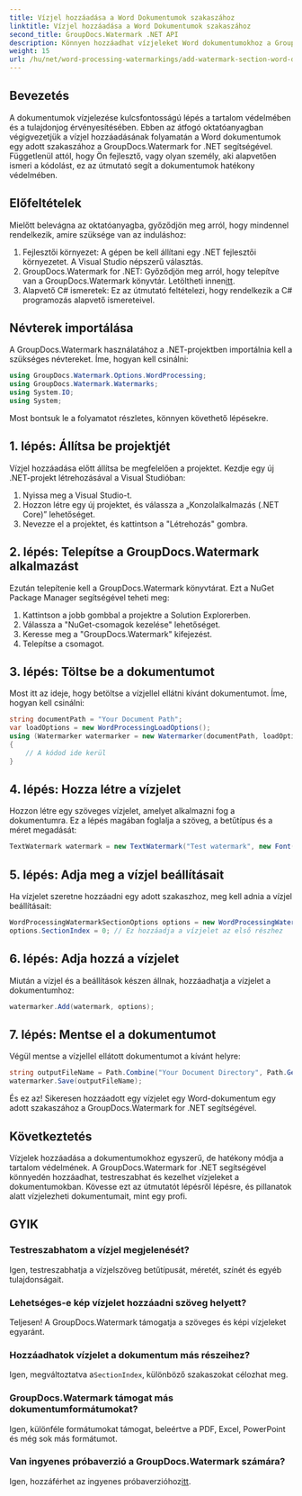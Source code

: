 ```yaml
---
title: Vízjel hozzáadása a Word Dokumentumok szakaszához
linktitle: Vízjel hozzáadása a Word Dokumentumok szakaszához
second_title: GroupDocs.Watermark .NET API
description: Könnyen hozzáadhat vízjeleket Word dokumentumokhoz a GroupDocs.Watermark for .NET segítségével. Védje meg tartalmait ezzel az egyszerű útmutatóval.
weight: 15
url: /hu/net/word-processing-watermarkings/add-watermark-section-word-docs/
---
```

## Bevezetés
A dokumentumok vízjelezése kulcsfontosságú lépés a tartalom védelmében és a tulajdonjog érvényesítésében. Ebben az átfogó oktatóanyagban végigvezetjük a vízjel hozzáadásának folyamatán a Word dokumentumok egy adott szakaszához a GroupDocs.Watermark for .NET segítségével. Függetlenül attól, hogy Ön fejlesztő, vagy olyan személy, aki alapvetően ismeri a kódolást, ez az útmutató segít a dokumentumok hatékony védelmében.
## Előfeltételek
Mielőtt belevágna az oktatóanyagba, győződjön meg arról, hogy mindennel rendelkezik, amire szüksége van az induláshoz:
1. Fejlesztői környezet: A gépen be kell állítani egy .NET fejlesztői környezetet. A Visual Studio népszerű választás.
2.  GroupDocs.Watermark for .NET: Győződjön meg arról, hogy telepítve van a GroupDocs.Watermark könyvtár. Letöltheti innen[itt](https://releases.groupdocs.com/Watermark/net/).
3. Alapvető C# ismeretek: Ez az útmutató feltételezi, hogy rendelkezik a C# programozás alapvető ismereteivel.
## Névterek importálása
A GroupDocs.Watermark használatához a .NET-projektben importálnia kell a szükséges névtereket. Íme, hogyan kell csinálni:
```csharp
using GroupDocs.Watermark.Options.WordProcessing;
using GroupDocs.Watermark.Watermarks;
using System.IO;
using System;
```
Most bontsuk le a folyamatot részletes, könnyen követhető lépésekre.
## 1. lépés: Állítsa be projektjét
Vízjel hozzáadása előtt állítsa be megfelelően a projektet. Kezdje egy új .NET-projekt létrehozásával a Visual Studióban:
1. Nyissa meg a Visual Studio-t.
2. Hozzon létre egy új projektet, és válassza a „Konzolalkalmazás (.NET Core)” lehetőséget.
3. Nevezze el a projektet, és kattintson a "Létrehozás" gombra.
## 2. lépés: Telepítse a GroupDocs.Watermark alkalmazást
Ezután telepítenie kell a GroupDocs.Watermark könyvtárat. Ezt a NuGet Package Manager segítségével teheti meg:
1. Kattintson a jobb gombbal a projektre a Solution Explorerben.
2. Válassza a "NuGet-csomagok kezelése" lehetőséget.
3. Keresse meg a "GroupDocs.Watermark" kifejezést.
4. Telepítse a csomagot.
## 3. lépés: Töltse be a dokumentumot
Most itt az ideje, hogy betöltse a vízjellel ellátni kívánt dokumentumot. Íme, hogyan kell csinálni:
```csharp
string documentPath = "Your Document Path";
var loadOptions = new WordProcessingLoadOptions();
using (Watermarker watermarker = new Watermarker(documentPath, loadOptions))
{
    // A kódod ide kerül
}
```
## 4. lépés: Hozza létre a vízjelet
Hozzon létre egy szöveges vízjelet, amelyet alkalmazni fog a dokumentumra. Ez a lépés magában foglalja a szöveg, a betűtípus és a méret megadását:
```csharp
TextWatermark watermark = new TextWatermark("Test watermark", new Font("Arial", 19));
```
## 5. lépés: Adja meg a vízjel beállításait
Ha vízjelet szeretne hozzáadni egy adott szakaszhoz, meg kell adnia a vízjel beállításait:
```csharp
WordProcessingWatermarkSectionOptions options = new WordProcessingWatermarkSectionOptions();
options.SectionIndex = 0; // Ez hozzáadja a vízjelet az első részhez
```
## 6. lépés: Adja hozzá a vízjelet
Miután a vízjel és a beállítások készen állnak, hozzáadhatja a vízjelet a dokumentumhoz:
```csharp
watermarker.Add(watermark, options);
```
## 7. lépés: Mentse el a dokumentumot
Végül mentse a vízjellel ellátott dokumentumot a kívánt helyre:
```csharp
string outputFileName = Path.Combine("Your Document Directory", Path.GetFileName(documentPath));
watermarker.Save(outputFileName);
```
És ez az! Sikeresen hozzáadott egy vízjelet egy Word-dokumentum egy adott szakaszához a GroupDocs.Watermark for .NET segítségével.
## Következtetés
Vízjelek hozzáadása a dokumentumokhoz egyszerű, de hatékony módja a tartalom védelmének. A GroupDocs.Watermark for .NET segítségével könnyedén hozzáadhat, testreszabhat és kezelhet vízjeleket a dokumentumokban. Kövesse ezt az útmutatót lépésről lépésre, és pillanatok alatt vízjelezheti dokumentumait, mint egy profi.
## GYIK
### Testreszabhatom a vízjel megjelenését?
Igen, testreszabhatja a vízjelszöveg betűtípusát, méretét, színét és egyéb tulajdonságait.
### Lehetséges-e kép vízjelet hozzáadni szöveg helyett?
Teljesen! A GroupDocs.Watermark támogatja a szöveges és képi vízjeleket egyaránt.
### Hozzáadhatok vízjelet a dokumentum más részeihez?
 Igen, megváltoztatva a`SectionIndex`, különböző szakaszokat célozhat meg.
### GroupDocs.Watermark támogat más dokumentumformátumokat?
Igen, különféle formátumokat támogat, beleértve a PDF, Excel, PowerPoint és még sok más formátumot.
### Van ingyenes próbaverzió a GroupDocs.Watermark számára?
 Igen, hozzáférhet az ingyenes próbaverzióhoz[itt](https://releases.groupdocs.com/).